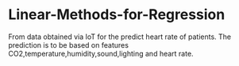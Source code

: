 # Linear-Methods-for-Regression
From data  obtained  via IoT for the predict heart rate of patients. The prediction is to be based on features CO2,temperature,humidity,sound,lighting and heart rate.
